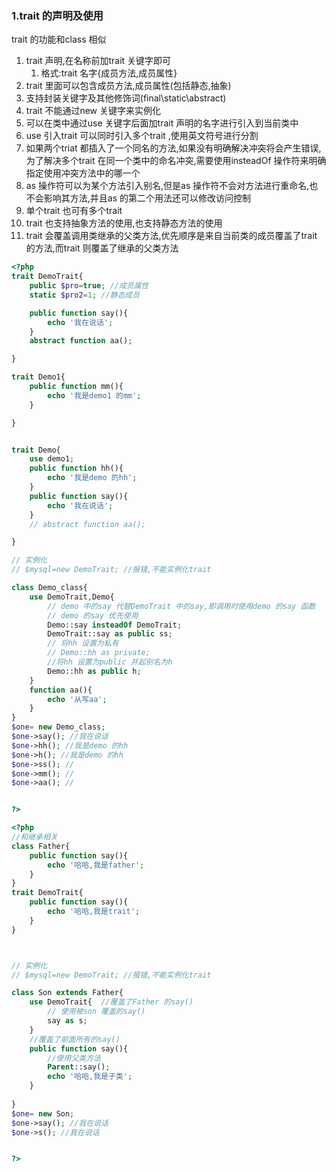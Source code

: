 ### 1.trait 的声明及使用

trait 的功能和class 相似

1. trait 声明,在名称前加trait 关键字即可
   1. 格式:trait 名字{成员方法,成员属性}
2. trait 里面可以包含成员方法,成员属性(包括静态,抽象)
3. 支持封装关键字及其他修饰词(final\static\abstract)
4. trait 不能通过new 关键字来实例化
5. 可以在类中通过use 关键字后面加trait 声明的名字进行引入到当前类中
6. use 引入trait 可以同时引入多个trait ,使用英文符号进行分割
7. 如果两个triat 都插入了一个同名的方法,如果没有明确解决冲突将会产生错误,为了解决多个trait 在同一个类中的命名冲突,需要使用insteadOf 操作符来明确指定使用冲突方法中的哪一个
8. as 操作符可以为某个方法引入别名,但是as 操作符不会对方法进行重命名,也不会影响其方法,并且as 的第二个用法还可以修改访问控制
9. 单个trait 也可有多个trait 
10. trait 也支持抽象方法的使用,也支持静态方法的使用
11. trait 会覆盖调用类继承的父类方法,优先顺序是来自当前类的成员覆盖了trait 的方法,而trait 则覆盖了继承的父类方法



```php
<?php
trait DemoTrait{
    public $pro=true; //成员属性
    static $pro2=1; //静态成员

    public function say(){
        echo '我在说话';
    }
    abstract function aa();

}

trait Demo1{
    public function mm(){
        echo '我是demo1 的mm';
    }

}


trait Demo{
    use demo1;
    public function hh(){
        echo '我是demo 的hh';
    }
    public function say(){
        echo '我在说话';
    }
    // abstract function aa();

}

// 实例化
// $mysql=new DemoTrait; //报错,不能实例化trait 

class Demo_class{
    use DemoTrait,Demo{
        // demo 中的say 代替DemoTrait 中的say,即调用时使用demo 的say 函数
        // demo 的say 优先使用
        Demo::say insteadOf DemoTrait;
        DemoTrait::say as public ss;
        // 将hh 设置为私有
        // Demo::hh as private;
        //将hh 设置为public 并起别名为h
        Demo::hh as public h;
    }
    function aa(){
        echo '从写aa';
    }
}
$one= new Demo_class;
$one->say(); //我在说话
$one->hh(); //我是demo 的hh
$one->h(); //我是demo 的hh
$one->ss(); //
$one->mm(); //
$one->aa(); //


?>


```

```php
<?php
//和继承相关
class Father{
    public function say(){
        echo '哈哈,我是father';
    }
}
trait DemoTrait{
    public function say(){
        echo '哈哈,我是trait';
    }
}



// 实例化
// $mysql=new DemoTrait; //报错,不能实例化trait 

class Son extends Father{
    use DemoTrait{  //覆盖了Father 的say()
        // 使用被son 覆盖的say()
        say as s;
    }
    //覆盖了前面所有的say()
    public function say(){
        //使用父类方法
        Parent::say();
        echo '哈哈,我是子类';
    }
 
}
$one= new Son;
$one->say(); //我在说话
$one->s(); //我在说话


?>
```

